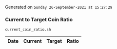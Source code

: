 Generated on `Sunday 26-September-2021 at 15:27:29`

### Current to Target Coin Ratio
`current_coin_ratio.sh`

Date|Current|Target|Ratio
---|---|---|---
